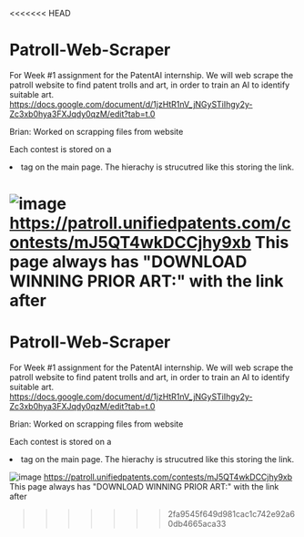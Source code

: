 <<<<<<< HEAD
# Patroll-Web-Scraper
For Week #1 assignment for the PatentAI internship. We will web scrape the patroll website to find patent trolls and art, in order to train an AI to identify suitable art.
https://docs.google.com/document/d/1jzHtR1nV_jNGySTiIhgy2y-Zc3xb0hya3FXJqdy0qzM/edit?tab=t.0

Brian: Worked on scrapping files from website


Each contest is stored on a <li> tag on the main page. The hierachy is strucutred like this storing the link.

![image](https://github.com/user-attachments/assets/6e9b7792-2500-49bf-9130-66f5aed6792d)
https://patroll.unifiedpatents.com/contests/mJ5QT4wkDCCjhy9xb
This page always has "DOWNLOAD WINNING PRIOR ART:" with the link after 
=======
# Patroll-Web-Scraper
For Week #1 assignment for the PatentAI internship. We will web scrape the patroll website to find patent trolls and art, in order to train an AI to identify suitable art.
https://docs.google.com/document/d/1jzHtR1nV_jNGySTiIhgy2y-Zc3xb0hya3FXJqdy0qzM/edit?tab=t.0

Brian: Worked on scrapping files from website


Each contest is stored on a <li> tag on the main page. The hierachy is strucutred like this storing the link.

![image](https://github.com/user-attachments/assets/6e9b7792-2500-49bf-9130-66f5aed6792d)
https://patroll.unifiedpatents.com/contests/mJ5QT4wkDCCjhy9xb
This page always has "DOWNLOAD WINNING PRIOR ART:" with the link after 
>>>>>>> 2fa9545f649d981cac1c742e92a60db4665aca33
